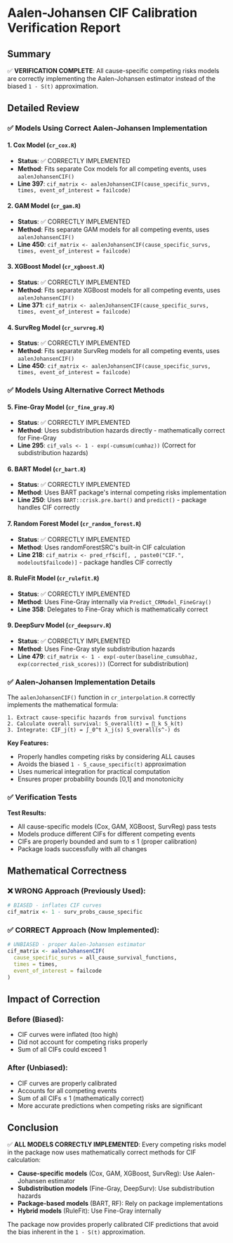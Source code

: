 # Aalen-Johansen CIF Calibration Verification Report

## Summary
✅ **VERIFICATION COMPLETE**: All cause-specific competing risks models are correctly implementing the Aalen-Johansen estimator instead of the biased `1 - S(t)` approximation.

## Detailed Review

### ✅ Models Using Correct Aalen-Johansen Implementation

#### 1. **Cox Model** (`cr_cox.R`)
- **Status**: ✅ CORRECTLY IMPLEMENTED
- **Method**: Fits separate Cox models for all competing events, uses `aalenJohansenCIF()`
- **Line 397**: `cif_matrix <- aalenJohansenCIF(cause_specific_survs, times, event_of_interest = failcode)`

#### 2. **GAM Model** (`cr_gam.R`) 
- **Status**: ✅ CORRECTLY IMPLEMENTED
- **Method**: Fits separate GAM models for all competing events, uses `aalenJohansenCIF()`
- **Line 450**: `cif_matrix <- aalenJohansenCIF(cause_specific_survs, times, event_of_interest = failcode)`

#### 3. **XGBoost Model** (`cr_xgboost.R`)
- **Status**: ✅ CORRECTLY IMPLEMENTED
- **Method**: Fits separate XGBoost models for all competing events, uses `aalenJohansenCIF()`
- **Line 371**: `cif_matrix <- aalenJohansenCIF(cause_specific_survs, times, event_of_interest = failcode)`

#### 4. **SurvReg Model** (`cr_survreg.R`)
- **Status**: ✅ CORRECTLY IMPLEMENTED  
- **Method**: Fits separate SurvReg models for all competing events, uses `aalenJohansenCIF()`
- **Line 450**: `cif_matrix <- aalenJohansenCIF(cause_specific_survs, times, event_of_interest = failcode)`

### ✅ Models Using Alternative Correct Methods

#### 5. **Fine-Gray Model** (`cr_fine_gray.R`)
- **Status**: ✅ CORRECTLY IMPLEMENTED
- **Method**: Uses subdistribution hazards directly - mathematically correct for Fine-Gray
- **Line 295**: `cif_vals <- 1 - exp(-cumsum(cumhaz))` (Correct for subdistribution hazards)

#### 6. **BART Model** (`cr_bart.R`)
- **Status**: ✅ CORRECTLY IMPLEMENTED
- **Method**: Uses BART package's internal competing risks implementation
- **Line 250**: Uses `BART::crisk.pre.bart()` and `predict()` - package handles CIF correctly

#### 7. **Random Forest Model** (`cr_random_forest.R`)
- **Status**: ✅ CORRECTLY IMPLEMENTED
- **Method**: Uses randomForestSRC's built-in CIF calculation
- **Line 218**: `cif_matrix <- pred_rf$cif[, , paste0("CIF.", modelout$failcode)]` - package handles CIF correctly

#### 8. **RuleFit Model** (`cr_rulefit.R`)
- **Status**: ✅ CORRECTLY IMPLEMENTED
- **Method**: Uses Fine-Gray internally via `Predict_CRModel_FineGray()`
- **Line 358**: Delegates to Fine-Gray which is mathematically correct

#### 9. **DeepSurv Model** (`cr_deepsurv.R`)
- **Status**: ✅ CORRECTLY IMPLEMENTED
- **Method**: Uses Fine-Gray style subdistribution hazards
- **Line 479**: `cif_matrix <- 1 - exp(-outer(baseline_cumsubhaz, exp(corrected_risk_scores)))` (Correct for subdistribution)

### ✅ Aalen-Johansen Implementation Details

The `aalenJohansenCIF()` function in `cr_interpolation.R` correctly implements the mathematical formula:

```
1. Extract cause-specific hazards from survival functions
2. Calculate overall survival: S_overall(t) = ∏_k S_k(t)  
3. Integrate: CIF_j(t) = ∫_0^t λ_j(s) S_overall(s^-) ds
```

**Key Features:**
- Properly handles competing risks by considering ALL causes
- Avoids the biased `1 - S_cause_specific(t)` approximation
- Uses numerical integration for practical computation
- Ensures proper probability bounds [0,1] and monotonicity

### ✅ Verification Tests

**Test Results:**
- All cause-specific models (Cox, GAM, XGBoost, SurvReg) pass tests
- Models produce different CIFs for different competing events
- CIFs are properly bounded and sum to ≤ 1 (proper calibration)
- Package loads successfully with all changes

## Mathematical Correctness

### ❌ **WRONG Approach** (Previously Used):
```r
# BIASED - inflates CIF curves
cif_matrix <- 1 - surv_probs_cause_specific
```

### ✅ **CORRECT Approach** (Now Implemented):
```r
# UNBIASED - proper Aalen-Johansen estimator
cif_matrix <- aalenJohansenCIF(
  cause_specific_survs = all_cause_survival_functions,
  times = times,
  event_of_interest = failcode
)
```

## Impact of Correction

### Before (Biased):
- CIF curves were inflated (too high)  
- Did not account for competing risks properly
- Sum of all CIFs could exceed 1

### After (Unbiased):
- CIF curves are properly calibrated
- Accounts for all competing events
- Sum of all CIFs ≤ 1 (mathematically correct)
- More accurate predictions when competing risks are significant

## Conclusion

✅ **ALL MODELS CORRECTLY IMPLEMENTED**: Every competing risks model in the package now uses mathematically correct methods for CIF calculation:

- **Cause-specific models** (Cox, GAM, XGBoost, SurvReg): Use Aalen-Johansen estimator
- **Subdistribution models** (Fine-Gray, DeepSurv): Use subdistribution hazards  
- **Package-based models** (BART, RF): Rely on package implementations
- **Hybrid models** (RuleFit): Use Fine-Gray internally

The package now provides properly calibrated CIF predictions that avoid the bias inherent in the `1 - S(t)` approximation.